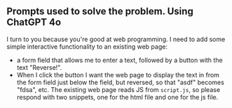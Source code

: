 ## Prompts used to solve the problem. Using ChatGPT 4o

I turn to you because you're good at web programming.  I need to add some simple interactive functionality to an existing web page:
* a form field that allows me to enter a text, followed by a button with the text "Reverse!".
* When I click the button I want the web page to display the text in from the form field just below the field, but reversed, so that "asdf" becomes "fdsa", etc.
The existing web page reads JS from `script.js`, so please respond with two snippets, one for the html file and one for the js file.
